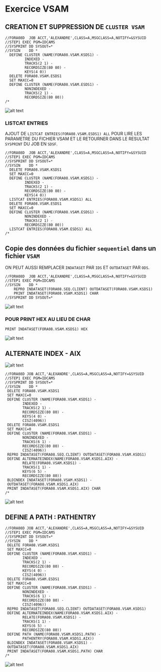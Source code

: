 # Exercice VSAM

## CREATION ET SUPPRESSION DE ``CLUSTER VSAM``

```jcl
//FORA08D  JOB ACCT,'ALEXANDRE',CLASS=A,MSGCLASS=A,NOTIFY=&SYSUID
//STEP1 EXEC PGM=IDCAMS
//SYSPRINT DD SYSOUT=*
//SYSIN    DD *
  DEFINE CLUSTER (NAME(FORA08.VSAM.KSDS1) -
         INDEXED - 
         TRACKS(2 1) -
         RECORDSIZE(80 80) -
         KEYS(4 0))
  DELETE FORA08.VSAM.ESDS1
  SET MAXCC=0
  DEFINE CLUSTER (NAME(FORA08.VSAM.ESDS1) -
         NONINDEXED -
         TRACKS(2 1) -
         RECORDSIZE(80 80))
/*
```

![alt text](images2/image-1.png)

### LISTCAT ENTRIES

AJOUT DE ```LISTCAT ENTRIES(FORA08.VSAM.ESDS1) ALL``` POUR LIRE LES PARAMETRE DU FICHIER VSAM ET LE RETOURNER DANS LE RESULTAT ``SYSPRINT`` DU JOB EN ``SDSF``.

```JCL
//FORA08D  JOB ACCT,'ALEXANDRE',CLASS=A,MSGCLASS=A,NOTIFY=&SYSUID
//STEP1 EXEC PGM=IDCAMS
//SYSPRINT DD SYSOUT=*                                       
//SYSIN    DD *
  DELETE FORA08.VSAM.KSDS1
  SET MAXCC=0
  DEFINE CLUSTER (NAME(FORA08.VSAM.KSDS1) -                      
         INDEXED -                                               
         TRACKS(2 1) -                                           
         RECORDSIZE(80 80) -                                     
         KEYS(4 0))   
  LISTCAT ENTRIES(FORA08.VSAM.KSDS1) ALL
  DELETE FORA08.VSAM.ESDS1 
  SET MAXCC=0                    
  DEFINE CLUSTER (NAME(FORA08.VSAM.ESDS1) -                      
         NONINDEXED -                                            
         TRACKS(2 1) -                                           
         RECORDSIZE(80 80))  
  LISTCAT ENTRIES(FORA08.VSAM.ESDS1) ALL
/*                               
```

## Copie des données du fichier ``sequentiel`` dans un fichier ``VSAM``

ON PEUT AUSSI REMPLACER ``INDATASET`` PAR ``IDS`` ET ``OUTDATASET`` PAR ``ODS``.

```jcl
//FORA08D  JOB ACCT,'ALEXANDRE',CLASS=A,MSGCLASS=A,NOTIFY=&SYSUID
//STEP1 EXEC PGM=IDCAMS
//SYSIN    DD *
    REPRO INDATASET(FORA08.SEQ.CLIENT) OUTDATASET(FORA08.VSAM.KSDS1)
    PRINT INDATASET(FORA08.VSAM.KSDS1) CHAR
//SYSPRINT DD SYSOUT=*
```

![alt text](images2/image-2.png)

### POUR PRINT HEX AU LIEU DE CHAR

```
PRINT INDATASET(FORA08.VSAM.KSDS1) HEX
```

 ![alt text](images2/image.png)

## ALTERNATE INDEX - AIX

 ![alt text](images2/image-3.png)

 ```JCL
//FORA08D JOB ACCT,'ALEXANDRE',CLASS=A,MSGCLASS=A,NOTIFY=&SYSUID
//STEP1 EXEC PGM=IDCAMS
//SYSPRINT DD SYSOUT=*
//SYSIN    DD *
  DELETE FORA08.VSAM.KSDS1
  SET MAXCC=0
  DEFINE CLUSTER (NAME(FORA08.VSAM.KSDS1) -
         INDEXED -
         TRACKS(2 1) -
         RECORDSIZE(80 80) -
         KEYS(4 0) -
         CISZ(4096))
  DELETE FORA08.VSAM.ESDS1
  SET MAXCC=0
  DEFINE CLUSTER (NAME(FORA08.VSAM.ESDS1) -
         NONINDEXED -
         TRACKS(6 1) -
         RECORDSIZE(80 80) -
         CISZ(4096))
  REPRO INDATASET(FORA08.SEQ.CLIENT) OUTDATASET(FORA08.VSAM.KSDS1)
  DEFINE ALTERNATEINDEX(NAME(FORA08.VSAM.KSDS1.AIX) -
         RELATE(FORA08.VSAM.KSDS1) -
         TRACKS(1 1) -
         KEYS(6 5) -
         RECORDSIZE(80 80))
  BLDINDEX INDATASET(FORA08.VSAM.KSDS1) -
  OUTDATASET(FORA08.VSAM.KSDS1.AIX)
  PRINT INDATASET(FORA08.VSAM.KSDS1.AIX) CHAR
/*
 ```

 ![alt text](images2/image-4.png)

 ## DEFINE A PATH : PATHENTRY


 ```JCL
//FORA08D JOB ACCT,'ALEXANDRE',CLASS=A,MSGCLASS=A,NOTIFY=&SYSUID
//STEP1 EXEC PGM=IDCAMS
//SYSPRINT DD SYSOUT=*
//SYSIN    DD *
  DELETE FORA08.VSAM.KSDS1
  SET MAXCC=0
  DEFINE CLUSTER (NAME(FORA08.VSAM.KSDS1) -
         INDEXED -
         TRACKS(2 1) -
         RECORDSIZE(80 80) -
         KEYS(4 0) -
         CISZ(4096))
  DELETE FORA08.VSAM.ESDS1
  SET MAXCC=0
  DEFINE CLUSTER (NAME(FORA08.VSAM.ESDS1) -
         NONINDEXED -
         TRACKS(6 1) -
         RECORDSIZE(80 80) -
         CISZ(4096))
  REPRO INDATASET(FORA08.SEQ.CLIENT) OUTDATASET(FORA08.VSAM.KSDS1)
  DEFINE ALTERNATEINDEX(NAME(FORA08.VSAM.KSDS1.AIX) -
         RELATE(FORA08.VSAM.KSDS1) -
         TRACKS(1 1) -
         KEYS(6 5) -
         RECORDSIZE(80 80))
  DEFINE PATH (NAME(FORA08.VSAM.KSDS1.PATH) -
         PATHENTRY(FORA08.VSAM.KSDS1.AIX))
  BLDINDEX INDATASET(FORA08.VSAM.KSDS1) -
  OUTDATASET(FORA08.VSAM.KSDS1.AIX)
  PRINT INDATASET(FORA08.VSAM.KSDS1.PATH) CHAR
/*
 ```

 ![alt text](images2/image-5.png)
